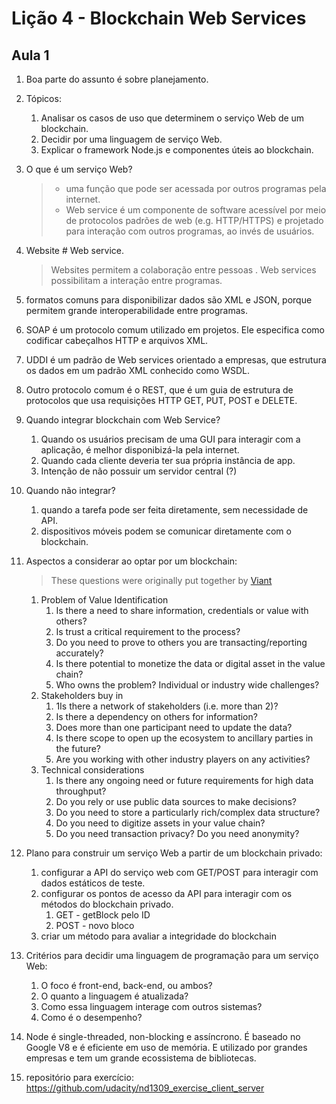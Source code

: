 # Lição 4 - Blockchain Web Services

## Aula 1

1. Boa parte do assunto é sobre planejamento.

2. Tópicos:
    1. Analisar os casos de uso que determinem o serviço Web de um blockchain.
    2. Decidir por uma linguagem de serviço Web.
    3. Explicar o framework Node.js e componentes úteis ao blockchain.

3. O que é um serviço Web?
    > + uma função que pode ser acessada por outros programas pela internet.
    > + Web service é um componente de software acessível por meio de protocolos padrões de web (e.g. HTTP/HTTPS) e projetado para interação com outros programas, ao invés de usuários.

4. Website # Web service.
    > Websites permitem a colaboração entre pessoas . Web services possibilitam a interação entre programas.

5. formatos comuns para disponibilizar dados são XML e JSON, porque permitem grande interoperabilidade entre programas.

6. SOAP é um protocolo comum utilizado em projetos. Ele especifica como codificar cabeçalhos HTTP e arquivos XML.

7. UDDI é um padrão de Web services orientado a empresas, que estrutura os dados em um padrão XML conhecido como WSDL.

8. Outro protocolo comum é o REST, que é um guia de estrutura de protocolos que usa requisições HTTP GET, PUT, POST e DELETE.

9. Quando integrar blockchain com Web Service?
    1. Quando os usuários precisam de uma GUI para interagir com a aplicação, é melhor disponibizá-la pela internet.
    2. Quando cada cliente deveria ter sua própria instância de app.
    3. Intenção de não possuir um servidor central (?)

10. Quando não integrar?
    1. quando a tarefa pode ser feita diretamente, sem necessidade de API.
    2. dispositivos móveis podem se comunicar diretamente com o blockchain.

11. Aspectos a considerar ao optar por um blockchain:
    >  These questions were originally put together by [Viant](https://viant.io/)
    1. Problem of Value Identification
        1. Is there a need to share information, credentials or value with others?
        2. Is trust a critical requirement to the process?
        3. Do you need to prove to others you are transacting/reporting accurately?
        4. Is there potential to monetize the data or digital asset in the value chain?
        5. Who owns the problem? Individual or industry wide challenges?
    2. Stakeholders buy in
        1. 1Is there a network of stakeholders (i.e. more than 2)?
        2. Is there a dependency on others for information?
        3. Does more than one participant need to update the data?
        4. Is there scope to open up the ecosystem to ancillary parties in the future?
        5. Are you working with other industry players on any activities?
    3. Technical considerations
        1. Is there any ongoing need or future requirements for high data throughput?
        2. Do you rely or use public data sources to make decisions?
        3. Do you need to store a particularly rich/complex data structure?
        4. Do you need to digitize assets in your value chain?
        5. Do you need transaction privacy? Do you need anonymity?

12. Plano para construir um serviço Web a partir de um blockchain privado:
    1. configurar a API do serviço web com GET/POST para interagir com dados estáticos de teste.
    2. configurar os pontos de acesso da API para interagir com os métodos do blockchain privado.
        1. GET - getBlock pelo ID
        2. POST - novo bloco
    3. criar um método para avaliar a integridade do blockchain

13. Critérios para decidir uma linguagem de programação para um serviço Web:
    1. O foco é front-end, back-end, ou ambos?
    2. O quanto a linguagem é atualizada?
    3. Como essa linguagem interage com outros sistemas?
    4. Como é o desempenho?

14. Node é single-threaded, non-blocking e assíncrono. É baseado no Google V8 e é eficiente em uso de memória. E utilizado por grandes empresas e tem um grande ecossistema de bibliotecas.

15. repositório para exercício: <https://github.com/udacity/nd1309_exercise_client_server>